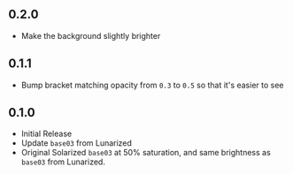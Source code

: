 ## 0.2.0
 * Make the background slightly brighter

## 0.1.1
 * Bump bracket matching opacity from `0.3` to `0.5` so that it's easier to see

## 0.1.0
 * Initial Release
 * Update `base03` from Lunarized
  * Original Solarized `base03` at 50% saturation, and same brightness as `base03` from Lunarized.
